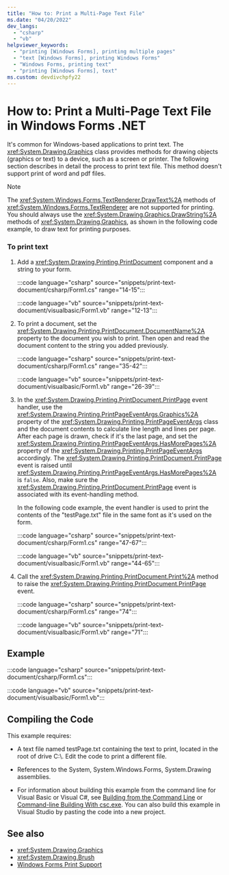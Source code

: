```yaml
---
title: "How to: Print a Multi-Page Text File"
ms.date: "04/20/2022"
dev_langs: 
  - "csharp"
  - "vb"
helpviewer_keywords: 
  - "printing [Windows Forms], printing multiple pages"
  - "text [Windows Forms], printing Windows Forms"
  - "Windows Forms, printing text"
  - "printing [Windows Forms], text"
ms.custom: devdivchpfy22
---
```

# How to: Print a Multi-Page Text File in Windows Forms .NET

It's common for Windows-based applications to print text. The <xref:System.Drawing.Graphics> class provides methods for drawing objects (graphics or text) to a device, such as a screen or printer. The following section describes in detail the process to print text file. This method doesn't support print of word and pdf files.
  
> [!NOTE]
> The <xref:System.Windows.Forms.TextRenderer.DrawText%2A> methods of <xref:System.Windows.Forms.TextRenderer> are not supported for printing. You should always use the <xref:System.Drawing.Graphics.DrawString%2A> methods of <xref:System.Drawing.Graphics>, as shown in the following code example, to draw text for printing purposes.  
  
### To print text  

1. Add a <xref:System.Drawing.Printing.PrintDocument> component and a string to your form.  
  
    :::code language="csharp" source="snippets/print-text-document/csharp/Form1.cs" range="14-15":::

    :::code language="vb" source="snippets/print-text-document/visualbasic/Form1.vb" range="12-13":::
  
2. To print a document, set the <xref:System.Drawing.Printing.PrintDocument.DocumentName%2A> property to the document you wish to print. Then open and read the document content to the string you added previously.  
  
    :::code language="csharp" source="snippets/print-text-document/csharp/Form1.cs" range="35-42":::

    :::code language="vb" source="snippets/print-text-document/visualbasic/Form1.vb" range="26-39":::

3. In the <xref:System.Drawing.Printing.PrintDocument.PrintPage> event handler, use the <xref:System.Drawing.Printing.PrintPageEventArgs.Graphics%2A> property of the <xref:System.Drawing.Printing.PrintPageEventArgs> class and the document contents to calculate line length and lines per page. After each page is drawn, check if it's the last page, and set the <xref:System.Drawing.Printing.PrintPageEventArgs.HasMorePages%2A> property of the <xref:System.Drawing.Printing.PrintPageEventArgs> accordingly. The <xref:System.Drawing.Printing.PrintDocument.PrintPage> event is raised until <xref:System.Drawing.Printing.PrintPageEventArgs.HasMorePages%2A> is `false`. Also, make sure the <xref:System.Drawing.Printing.PrintDocument.PrintPage> event is associated with its event-handling method.  
  
    In the following code example, the event handler is used to print the contents of the "testPage.txt" file in the same font as it's used on the form.  

    :::code language="csharp" source="snippets/print-text-document/csharp/Form1.cs" range="47-67":::

    :::code language="vb" source="snippets/print-text-document/visualbasic/Form1.vb" range="44-65":::
  
4. Call the <xref:System.Drawing.Printing.PrintDocument.Print%2A> method to raise the <xref:System.Drawing.Printing.PrintDocument.PrintPage> event.  
  
    :::code language="csharp" source="snippets/print-text-document/csharp/Form1.cs" range="74":::

    :::code language="vb" source="snippets/print-text-document/visualbasic/Form1.vb" range="71":::
 
## Example  

 :::code language="csharp" source="snippets/print-text-document/csharp/Form1.cs":::

 :::code language="vb" source="snippets/print-text-document/visualbasic/Form1.vb":::

## Compiling the Code  

 This example requires:  
  
- A text file named testPage.txt containing the text to print, located in the root of drive C:\\. Edit the code to print a different file.  
  
- References to the System, System.Windows.Forms, System.Drawing assemblies.  
  
- For information about building this example from the command line for Visual Basic or Visual C#, see [Building from the Command Line](/dotnet/visual-basic/reference/command-line-compiler/building-from-the-command-line) or [Command-line Building With csc.exe](/dotnet/csharp/language-reference/compiler-options/command-line-building-with-csc-exe). You can also build this example in Visual Studio by pasting the code into a new project.  
  
## See also

- <xref:System.Drawing.Graphics>
- <xref:System.Drawing.Brush>
- [Windows Forms Print Support](../../../framework/winforms/advanced/windows-forms-print-support.md)
